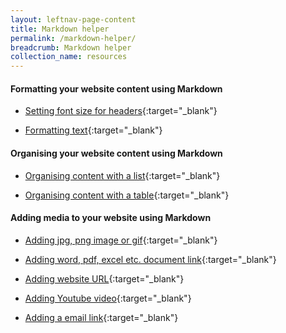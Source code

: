 ```yaml
---
layout: leftnav-page-content
title: Markdown helper
permalink: /markdown-helper/
breadcrumb: Markdown helper
collection_name: resources
---
```


#### **Formatting your website content using Markdown**
* [Setting font size for headers](https://markdown.isomer.gov.sg/#U1ZWVlbQ0gpOLSnJzEtXSMvPK1EozqxKBbKKFDJSE1NSi4q1tLi4lEHqHBWKcxNzcsAKUqCyXBCJ3NSUzNJcdBmgRFJmOpooyJjSgtQiDCkA){:target="_blank"}

* [Formatting text](https://markdown.isomer.gov.sg/#TY69DsIwEIP3PMVJ2W5BMFcZeQMGVDFcfkBR0xwkFwl4eposZbPlz5a11hoQz1xWEon5ARLegqjUlRs4yltoOXlEoOwBo1CKLn4DwodbGfTOUqoM5D3cmSWUCsI7BlNtTzMfb9Ohi26tmU/DWqOUgUsNYBO75dW2+mivtIS/iSr9BTf5AQ==){:target="_blank"}


#### **Organising your website content using Markdown**
* [Organising content with a list](https://markdown.isomer.gov.sg/#Vcy7CgIxEIXhfp7iQLogK0lpp4VgZW2ZLIMGcoFkgvr2gptd2O4bmPMrpRS0vpaanEjITwh/BO8gLzjE0ERrepSO2WXMlZ0wfI+R5di6X/R/OxE0bsIJZpMlYPNkdpclutcDviPtYitrP/fkuY6qmZbFmezQ5Qc=){:target="_blank"}

* [Organising content with a table](https://markdown.isomer.gov.sg/#zVDBSsNAEL3nK4bk0gZMrGKlJQl48+CtoAeRsmmmTehmJ+xOGlrxp/wEv8zdxgasiFcvO7PzZua9eUEQBBCGd0VRqQ0Ai1xiGHpPCBpXVNeoCthTC0ywQYVaMIKwtUYYm1lED/WinwbaoYYSNUK+h9a4vVwiPPfoVzfpl1HJ3Jh5HHddFx1BM4CR5Y5LruWyB8avcxZ6g5z6y1wKtfXfPC8M70lXB1IsZM9trPSk51lJYUzqHz8XpZ95AAlrF1xSgKbONEKl/rWfLbhdr0Hk1DIsrF7RkMYk5mJoz4YyNNS0UnBFCkx1OGu7iaZQV1I6dHR1OZmOT7iN+lxE9uCsrK1QoPVvzLeTWTSDbf3x/n2Vfd1tmfPhETVXq79c2P1w4T+f9Qk=){:target="_blank"}


#### **Adding media to your website using Markdown**
* [Adding jpg, png image or gif](https://markdown.isomer.gov.sg/#JYvBDoIwEAXvfMUzvWgT4Rv4BePNeFjbpW1Ct6RdUP9eIsncZsYYY2Dt6H2SgJQpsLXdPaaGnVje+JYVjgTkPegoetw4c35xhRa4SBIYGvmwmNLMWEhjd3qMs3IV0rTtBX8UU6lorjILKpPn2p7n4f+1wRVRcnpdW79IuPwA){:target="_blank"}

* [Adding word, pdf, excel etc. document link](https://markdown.isomer.gov.sg/#HcxBDsIgFEXRuat4CQOV1HYNztyDcYD815aI0MAnuHyr05uTa4wxsPYqEtKCnosM2GQewI9nBNWPkOzbm0kRQ3pZe7ix8Fix5g7N8IVOCYf7HCJ33FPMTv74cZp+sU5L0LU9L5XatnH/n78=){:target="_blank"}

* [Adding website URL](https://markdown.isomer.gov.sg/#nYy9CsIwEMf3PsWfZlAz2L3g4ObgJDiJSNocydF6KclJBvHd7eILOP8+jDEG1h69ZwmoNBRWwvVytrY5UaZNQUwVmjBmcityuP2smWW6b6Pq0nddYI2vYT+m5675u3z36nIgPbSPYXYytR9odIq0kBSwrA+hisriU/0C){:target="_blank"}

* [Adding Youtube video](https://markdown.isomer.gov.sg/#VY+xTsMwEIZ3P8XJ2SI1obRlCEkkCogBBgQsjI59ra06cWRfGvL2mLSqqHXLyd//+3OSJAmk6YNSptvDtxtoaBCORqFLU/alTYA42o0wuQGEUiCuqYItM3i0Rh7AdcA/tfDIoRmI4honxvx1gt3+Dzy3DSpUlwhbxVvXT8DNzos2duEfAdJ1hB2xdQbvIhCCIWiQRsQOSCNwZY4cSOzZxVoA/oi2tzj7R946dwhgzQELVkYepBUhVLzpF9PJkNcM5lOeXofRKNIV39zdcNBo9poqvlpuOAQvK66J+lDk+TiO2bkhk67NZ+V8u5Uf69eXJ/UWw3Nd47xCX/G4C2vdWHExkOutmO4BO+mnnlAtWlRGnIndYG2QPv6yLvOTU83KPMrX7Bc=){:target="_blank"}

* [Adding a email link](https://markdown.isomer.gov.sg/#U1ZWVlbQ0nJMScnMS1dIzU3MzFHIyczL1tLi8kgtSlUvVsjIL1coyVdILkpNLElVSERSo6NgA+Y4FOfnppZkAA3QS87PteMCAA==){:target="_blank"}
